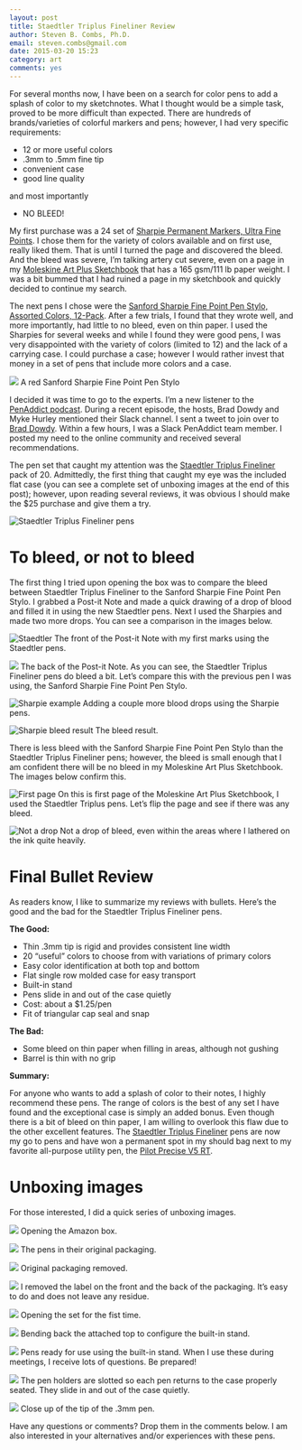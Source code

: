 ```yaml
---
layout: post
title: Staedtler Triplus Fineliner Review
author: Steven B. Combs, Ph.D.
email: steven.combs@gmail.com
date: 2015-03-20 15:23
category: art
comments: yes
---
```

For several months now, I have been on a search for color pens to add a splash of color to my sketchnotes. What I thought would be a simple task, proved to be more difficult than expected. There are hundreds of brands/varieties of colorful markers and pens; however, I had very specific requirements:

* 12 or more useful colors
* .3mm to .5mm fine tip
* convenient case
* good line quality

and most importantly

* NO BLEED!

My first purchase was a 24 set of [Sharpie Permanent Markers, Ultra Fine Points](http://www.amazon.com/gp/product/B003F0WU1Y/ref=as_li_tl?ie=UTF8&camp=1789&creative=390957&creativeASIN=B003F0WU1Y&linkCode=as2&tag=bricinmypockb-20&linkId=NXHV66TAOW4RNZRQ). I chose them for the variety of colors available and on first use, really liked them. That is until I turned the page and discovered the bleed. And the bleed was severe, I’m talking artery cut severe, even on a page in my [Moleskine Art Plus Sketchbook](http://www.amazon.com/gp/product/8883701151/ref=as_li_tl?ie=UTF8&camp=1789&creative=390957&creativeASIN=8883701151&linkCode=as2&tag=bricinmypockb-20&linkId=JHUFGM4S5JKSGLYZ) that has a 165 gsm/111 lb paper weight. I was a bit bummed that I had ruined a page in my sketchbook and quickly decided to continue my search. 

The next pens I chose were the [Sanford Sharpie Fine Point Pen Stylo, Assorted Colors, 12-Pack](http://www.amazon.com/gp/product/B005LU2QAQ/ref=as_li_tl?ie=UTF8&camp=1789&creative=390957&creativeASIN=B005LU2QAQ&linkCode=as2&tag=bricinmypockb-20&linkId=UHQOVLE6PZS6CN32). After a few trials, I found that they wrote well, and more importantly, had little to no bleed, even on thin paper. I used the Sharpies for several weeks and while I found they were good pens, I was very disappointed with the variety of colors (limited to 12) and the lack of a carrying case. I could purchase a case; however I would rather invest that money in a set of pens that include more colors and a case.

![](https://lh6.googleusercontent.com/-ticdKED9A8Y/VQxcQAiRS1I/AAAAAAABaFE/vNqLzJpcU7A/w1026-h770-no/IMG_7276.jpeg)
A red Sanford Sharpie Fine Point Pen Stylo

I decided it was time to go to the experts. I’m a new listener to the [PenAddict podcast](http://5by5.tv/penaddict). During a recent episode, the hosts, Brad Dowdy and Myke Hurley mentioned their Slack channel. I sent a tweet to join over to [Brad Dowdy](https://twitter.com/dowdyism). Within a few hours, I was a Slack PenAddict team member. I posted my need to the online community and received several recommendations. 

The pen set that caught my attention was the [Staedtler Triplus Fineliner](http://www.amazon.com/gp/product/B0007OEE7E/ref=as_li_tl?ie=UTF8&camp=1789&creative=390957&creativeASIN=B0007OEE7E&linkCode=as2&tag=bricinmypockb-20&linkId=OJGJASM2USUU3LHZ) pack of 20. Admittedly, the first thing that caught my eye was the included flat case (you can see a complete set of unboxing images at the end of this post); however, upon reading several reviews, it was obvious I should make the $25 purchase and give them a try.

![Staedtler Triplus Fineliner pens](https://lh6.googleusercontent.com/-uVGOeEgarkA/VQxcMrubSDI/AAAAAAABaEA/xhEJAkuDRsY/w1026-h770-no/IMG_7266.jpeg)

# To bleed, or not to bleed
The first thing I tried upon opening the box was to compare the bleed between Staedtler Triplus Fineliner to the Sanford Sharpie Fine Point Pen Stylo. I grabbed a Post-it Note and made a quick drawing of a drop of blood and filled it in using the new Staedtler pens. Next I used the Sharpies and made two more drops. You can see a comparison in the images below.

![Staedtler](https://lh5.googleusercontent.com/-3w67K3T6xkM/VQxcPRkVwmI/AAAAAAABaE8/8g8-qkou7d4/w1026-h770-no/IMG_7274.jpeg)
The front of the Post-it Note with my first marks using the Staedtler pens.

![](https://lh3.googleusercontent.com/-jtmU933IegM/VQxcPzGptII/AAAAAAABaFI/f39vz80xfMs/w1026-h770-no/IMG_7275.jpeg)
The back of the Post-it Note. As you can see, the Staedtler Triplus Fineliner pens do bleed a bit. Let’s compare this with the previous pen I was using, the Sanford Sharpie Fine Point Pen Stylo.

![Sharpie example](https://lh3.googleusercontent.com/-RTnPVCQDc0U/VQxcQpwyeuI/AAAAAAABaFQ/pZt-7K9uhfw/w1026-h770-no/IMG_7277.jpeg)
Adding a couple more blood drops using the Sharpie pens.

![Sharpie bleed result](https://lh5.googleusercontent.com/-ZdGrRh274RY/VQxcRKu2lsI/AAAAAAABaFU/Yo2UieK6el4/w1026-h770-no/IMG_7278.jpeg)
The bleed result.

There is less bleed with the Sanford Sharpie Fine Point Pen Stylo than the Staedtler Triplus Fineliner pens; however, the bleed is small enough that I am confident there will be no bleed in my Moleskine Art Plus Sketchbook. The images below confirm this.

![First page](https://lh3.googleusercontent.com/-fWegGSmqyP0/VQxcSAdVeBI/AAAAAAABaFg/0ws4yCkTLro/w605-h988-no/IMG_7281.png)
On this is first page of the Moleskine Art Plus Sketchbook, I used the Staedtler Triplus pens. Let’s flip the page and see if there was any bleed.

![Not a drop](https://lh6.googleusercontent.com/-e2YBiTr6158/VQxcS_53V3I/AAAAAAABaFk/JtPgA7rGUJ4/w1026-h841-no/IMG_7282.png)
Not a drop of bleed, even within the areas where I lathered on the ink quite heavily.

# Final Bullet Review
As readers know, I like to summarize my reviews with bullets. Here’s the good and the bad for the Staedtler Triplus Fineliner pens.

**The Good:**

* Thin .3mm tip is rigid and provides consistent line width
* 20 “useful” colors to choose from with variations of primary colors
* Easy color identification at both top and bottom
* Flat single row molded case for easy transport
* Built-in stand
* Pens slide in and out of the case quietly
* Cost: about a $1.25/pen
* Fit of triangular cap seal and snap

**The Bad:**

* Some bleed on thin paper when filling in areas, although not gushing
* Barrel is thin with no grip

**Summary:**

For anyone who wants to add a splash of color to their notes, I highly recommend these pens. The range of colors is the best of any set I have found and the exceptional case is simply an added bonus. Even though there is a bit of bleed on thin paper, I am willing to overlook this flaw due to the other excellent features. The [Staedtler Triplus Fineliner](http://www.amazon.com/gp/product/B0007OEE7E/ref=as_li_tl?ie=UTF8&camp=1789&creative=390957&creativeASIN=B0007OEE7E&linkCode=as2&tag=bricinmypockb-20&linkId=OJGJASM2USUU3LHZ) pens are now my go to pens and have won a permanent spot in my should bag next to my favorite all-purpose utility pen, the [Pilot Precise V5 RT](http://www.amazon.com/gp/product/B001E6A9M8/ref=as_li_tl?ie=UTF8&camp=1789&creative=390957&creativeASIN=B001E6A9M8&linkCode=as2&tag=bricinmypockb-20&linkId=5JXJPJNC37I5EJFL).

# Unboxing images
For those interested, I did a quick series of unboxing images.

![](https://lh3.googleusercontent.com/-ONxziYi2MTo/VQxcMTiHdkI/AAAAAAABaD0/1lMa6-2JEUg/w1026-h770-no/IMG_7264.jpeg)
Opening the Amazon box.

![](https://lh6.googleusercontent.com/-p8eMk-JSW_4/VQxcMZBi7FI/AAAAAAABaD8/SOzES7PoZBY/w1026-h770-no/IMG_7265.jpeg)
The pens in their original packaging.

![](https://lh6.googleusercontent.com/-uVGOeEgarkA/VQxcMrubSDI/AAAAAAABaEA/xhEJAkuDRsY/w1026-h770-no/IMG_7266.jpeg)
Original packaging removed.

![](https://lh6.googleusercontent.com/-VwaSM_FhBmc/VQxcNFFTLcI/AAAAAAABaEE/iaNkKranBz4/w1026-h770-no/IMG_7267.jpeg)
I removed the label on the front and the back of the packaging. It’s easy to do and does not leave any residue.

![](https://lh3.googleusercontent.com/-kpzy-STweb8/VQxcNjTMZFI/AAAAAAABaEU/saUHEwVIX-c/w1026-h770-no/IMG_7268.jpeg)
Opening the set for the fist time.

![](https://lh5.googleusercontent.com/-KGhVVU8qu3U/VQxcN3ORx1I/AAAAAAABaEw/UTKKz1Qn8Z0/w1026-h770-no/IMG_7269.jpeg)
Bending back the attached top to configure the built-in stand.

![](https://lh4.googleusercontent.com/-rrOCAhQQffU/VQxcOQC2OrI/AAAAAAABaEg/Ai8CLWaw_nE/w1026-h770-no/IMG_7270.jpeg)
Pens ready for use using the built-in stand. When I use these during meetings, I receive lots of questions. Be prepared!

![](https://lh6.googleusercontent.com/-K4PwwGE71_s/VQxcOsejy8I/AAAAAAABaEk/B0OTpeG5tc4/w1026-h770-no/IMG_7271.jpeg)
The pen holders are slotted so each pen returns to the case properly seated. They slide in and out of the case quietly.

![](https://lh4.googleusercontent.com/-89Nig6hMbFc/VQxcO0poHWI/AAAAAAABaEs/gVrTT5_FrHU/w1026-h770-no/IMG_7272.jpeg)
Close up of the tip of the .3mm pen.

Have any questions or comments? Drop them in the comments below. I am also interested in your alternatives and/or experiences with these pens.


